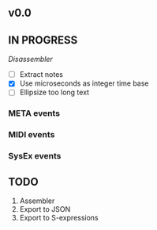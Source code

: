 ## v0.0

## IN PROGRESS

*Disassembler*

- [ ] Extract notes
- [x] Use microseconds as integer time base
- [ ] Ellipsize too long text

### META events

### MIDI events

### SysEx events


## TODO

1.  Assembler
2.  Export to JSON
3.  Export to S-expressions
